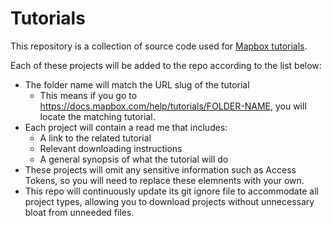 # Tutorials

This repository is a collection of source code used for [Mapbox tutorials](https://docs.mapbox/help/tutorials).

Each of these projects will be added to the repo according to the list below:

- The folder name will match the URL slug of the tutorial
    - This means if you go to https://docs.mapbox.com/help/tutorials/FOLDER-NAME, you will locate the matching tutorial.
- Each project will contain a read me that includes:
    - A link to the related tutorial
    - Relevant downloading instructions
    - A general synopsis of what the tutorial will do
- These projects will omit any sensitive information such as Access Tokens, so you will need to replace these elemnents with your own.
- This repo will continuously update its git ignore file to accommodate all project types, allowing you to download projects without unnecessary bloat from unneeded files.
